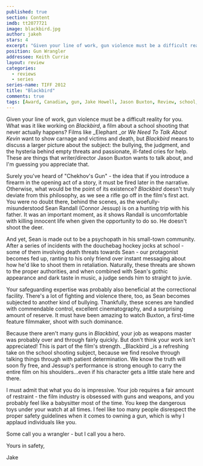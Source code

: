 ```yaml
---
published: true
section: Content
imdb: tt2077721
image: blackbird.jpg
author: jakeh 
stars: 4
excerpt: "Given your line of work, gun violence must be a difficult reality for you."
position: Gun Wrangler
addressee: Keith Currie
layout: review
categories:
  - reviews
  - series
series-name: TIFF 2012
title: "Blackbird"
comments: true
tags: [Award, Canadian, gun, Jake Howell, Jason Buxton, Review, school, shooting, TIFF, Uncategorized, violence]
---
```

Given your line of work, gun violence must be a difficult reality for you. What was it like working on _Blackbird_, a film about a school shooting that never actually happens? Films like _Elephant _or _We Need To Talk About Kevin_ want to show carnage and victims and death, but _Blackbird_ means to discuss a larger picture about the subject: the bullying, the judgment, and the hysteria behind empty threats and passionate, ill-fated cries for help. These are things that writer/director Jason Buxton wants to talk about, and I'm guessing you appreciate that.

Surely you've heard of "Chekhov's Gun" - the idea that if you introduce a firearm in the opening act of a story, it must be fired later in the narrative. Otherwise, what would be the point of its existence? _Blackbird_ doesn't truly deviate from this philosophy, as we see a rifle go off in the film's first act. You were no doubt there, behind the scenes, as the woefully-misunderstood Sean Randall (Connor Jessup) is on a hunting trip with his father. It was an important moment, as it shows Randall is uncomfortable with killing innocent life when given the opportunity to do so. He doesn't shoot the deer.

And yet, Sean is made out to be a psychopath in his small-town community. After a series of incidents with the douchebag hockey jocks at school - some of them involving death threats towards Sean - our protagonist becomes fed up, ranting to his only friend over instant messaging about how he'd like to shoot them in retaliation. Naturally, these threats are shown to the proper authorities, and when combined with Sean's gothic appearance and dark taste in music, a judge sends him to straight to juvie.

Your safeguarding expertise was probably also beneficial at the correctional facility. There's a lot of fighting and violence there, too, as Sean becomes subjected to another kind of bullying. Thankfully, these scenes are handled with commendable control, excellent cinematography, and a surprising amount of reserve. It must have been amazing to watch Buxton, a first-time feature filmmaker, shoot with such dominance.

Because there aren't many guns in _Blackbird_, your job as weapons master was probably over and through fairly quickly. But don't think your work isn't appreciated! This is part of the film's strength. _Blackbird _is a refreshing take on the school shooting subject, because we find resolve through talking things through with patient determination. We know the truth will soon fly free, and Jessup's performance is strong enough to carry the entire film on his shoulders…even if his character gets a little stale here and there.

I must admit that what you do is impressive. Your job requires a fair amount of restraint - the film industry is obsessed with guns and weapons, and you probably feel like a babysitter most of the time. You keep the dangerous toys under your watch at all times. I feel like too many people disrespect the proper safety guidelines when it comes to owning a gun, which is why I applaud individuals like you.

Some call you a wrangler - but I call you a hero.

Yours in safety,

Jake
